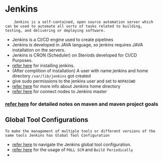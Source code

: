 # Jenkins

        Jenkins is a self-contained, open source automation server which can be used to automate all sorts of tasks related to building, testing, and delivering or deploying software.

* Jenkins is a CI/CD engine used to create pipelines
* Jenkins is developed in JAVA language, so jenkins requires JAVA installation on the servers.
* Jenkins is CRON (Scheduler) on Steriods developed for CI/CD Purposes.
* [refer here](https://directdevops.blog/2022/09/17/devops-classroomnotes-17-sep-2022/) for installing jenkins.
* (After complition of installation) A user with name jenkins and home directory `/var/lib/jenkins` got created
* give sudo permissions to the jenkins user and set to `NOPASSWD`
*  [refer here](https://directdevops.blog/2022/09/17/devops-classroomnotes-17-sep-2022-2/) for more info about Jenkins home directory
*   [refer here](https://directdevops.blog/2022/09/17/devops-classroomnotes-17-sep-2022-2/) for connect nodes to Jenkins master
###  [refer here](https://directdevops.blog/2022/09/18/devops-classroomnotes-18-sep-2022/) for detailed notes on maven and maven project goals
## Global Tool Configurations
    To make the management of multiple tools or different versions of the same tools Jenkins has Global Tool Configuration
* [refer here](https://directdevops.blog/2022/09/22/devops-classroomnotes-22-sep-2022/) to navigate the Jenkins global tool configuration.
* [refer here](https://directdevops.blog/2022/09/24/devops-classroomnotes-24-sep-2022/) for the usage of `POLL SCM` and `Build Periodically`
* 